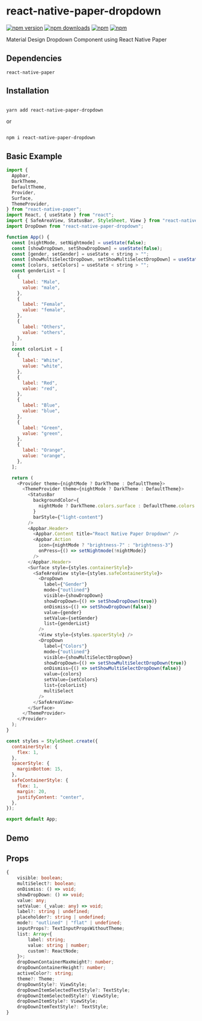 # react-native-paper-dropdown

[![npm version](https://img.shields.io/npm/v/react-native-paper-dropdown.svg?style=for-the-badge)](https://www.npmjs.com/package/react-native-paper-dropdown)
[![npm downloads](https://img.shields.io/npm/dm/react-native-paper-dropdown.svg?style=for-the-badge)](https://www.npmjs.com/package/react-native-paper-dropdown)
[![npm](https://img.shields.io/npm/dt/react-native-paper-dropdown.svg?style=for-the-badge)](https://www.npmjs.com/package/react-native-paper-dropdown)
[![npm](https://img.shields.io/npm/l/react-native-paper-dropdown?style=for-the-badge)](https://github.com/fateh999/react-native-paper-dropdown/blob/master/LICENSE)

Material Design Dropdown Component using React Native Paper

## Dependencies

    react-native-paper

## Installation

```bash

yarn add react-native-paper-dropdown

```

or

```

npm i react-native-paper-dropdown

```

## Basic Example

```javascript
import {
  Appbar,
  DarkTheme,
  DefaultTheme,
  Provider,
  Surface,
  ThemeProvider,
} from "react-native-paper";
import React, { useState } from "react";
import { SafeAreaView, StatusBar, StyleSheet, View } from "react-native";
import DropDown from "react-native-paper-dropdown";

function App() {
  const [nightMode, setNightmode] = useState(false);
  const [showDropDown, setShowDropDown] = useState(false);
  const [gender, setGender] = useState < string > "";
  const [showMultiSelectDropDown, setShowMultiSelectDropDown] = useState(false);
  const [colors, setColors] = useState < string > "";
  const genderList = [
    {
      label: "Male",
      value: "male",
    },
    {
      label: "Female",
      value: "female",
    },
    {
      label: "Others",
      value: "others",
    },
  ];
  const colorList = [
    {
      label: "White",
      value: "white",
    },
    {
      label: "Red",
      value: "red",
    },
    {
      label: "Blue",
      value: "blue",
    },
    {
      label: "Green",
      value: "green",
    },
    {
      label: "Orange",
      value: "orange",
    },
  ];

  return (
    <Provider theme={nightMode ? DarkTheme : DefaultTheme}>
      <ThemeProvider theme={nightMode ? DarkTheme : DefaultTheme}>
        <StatusBar
          backgroundColor={
            nightMode ? DarkTheme.colors.surface : DefaultTheme.colors.primary
          }
          barStyle={"light-content"}
        />
        <Appbar.Header>
          <Appbar.Content title="React Native Paper Dropdown" />
          <Appbar.Action
            icon={nightMode ? "brightness-7" : "brightness-3"}
            onPress={() => setNightmode(!nightMode)}
          />
        </Appbar.Header>
        <Surface style={styles.containerStyle}>
          <SafeAreaView style={styles.safeContainerStyle}>
            <DropDown
              label={"Gender"}
              mode={"outlined"}
              visible={showDropDown}
              showDropDown={() => setShowDropDown(true)}
              onDismiss={() => setShowDropDown(false)}
              value={gender}
              setValue={setGender}
              list={genderList}
            />
            <View style={styles.spacerStyle} />
            <DropDown
              label={"Colors"}
              mode={"outlined"}
              visible={showMultiSelectDropDown}
              showDropDown={() => setShowMultiSelectDropDown(true)}
              onDismiss={() => setShowMultiSelectDropDown(false)}
              value={colors}
              setValue={setColors}
              list={colorList}
              multiSelect
            />
          </SafeAreaView>
        </Surface>
      </ThemeProvider>
    </Provider>
  );
}

const styles = StyleSheet.create({
  containerStyle: {
    flex: 1,
  },
  spacerStyle: {
    marginBottom: 15,
  },
  safeContainerStyle: {
    flex: 1,
    margin: 20,
    justifyContent: "center",
  },
});

export default App;
```

## Demo

<!-- ![Android](https://imgur.com/bsAAVMI.png) -->

## Props

```typescript
{
    visible: boolean;
    multiSelect?: boolean;
    onDismiss: () => void;
    showDropDown: () => void;
    value: any;
    setValue: (_value: any) => void;
    label?: string | undefined;
    placeholder?: string | undefined;
    mode?: "outlined" | "flat" | undefined;
    inputProps?: TextInputPropsWithoutTheme;
    list: Array<{
        label: string;
        value: string | number;
        custom?: ReactNode;
    }>;
    dropDownContainerMaxHeight?: number;
    dropDownContainerHeight?: number;
    activeColor?: string;
    theme?: Theme;
    dropDownStyle?: ViewStyle;
    dropDownItemSelectedTextStyle?: TextStyle;
    dropDownItemSelectedStyle?: ViewStyle;
    dropDownItemStyle?: ViewStyle;
    dropDownItemTextStyle?: TextStyle;
}
```
